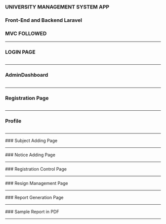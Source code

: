 ### UNIVERSITY MANAGEMENT SYSTEM APP

### Front-End and Backend Laravel

### MVC FOLLOWED


<hr>

### LOGIN PAGE


<img src="PicLaravel/login.jpg" alt="" srcset="">
<hr>

### AdminDashboard


<img src="PicLaravel/AdminDashboard.png" alt="" srcset="">
<hr>

### Registration Page


<img src="PicLaravel/accountred.png" alt="" srcset="">
<hr>

### Profile


<img src="PicLaravel/profile.png" alt="" srcset="">
<hr>
### Subject Adding Page


<img src="PicLaravel/subjectAdding.jpg" alt="" srcset="">
<hr>
### Notice Adding Page


<img src="PicLaravel/NoticeAdding.jpg" alt="" srcset="">
<hr>
### Registration Control Page


<img src="PicLaravel/RegistrationControlPage.jpg" alt="" srcset="">
<hr>
### Resign Management Page


<img src="PicLaravel/ResignManagementPage.jpg" alt="" srcset="">
<hr>
### Report Generation Page


<img src="PicLaravel/ReportGenerationPage.jpg" alt="" srcset="">
<hr>
### Sample Report in PDF


<img src="PicLaravel/GeneratedReportSample.jpg" alt="" srcset="">
<hr>


